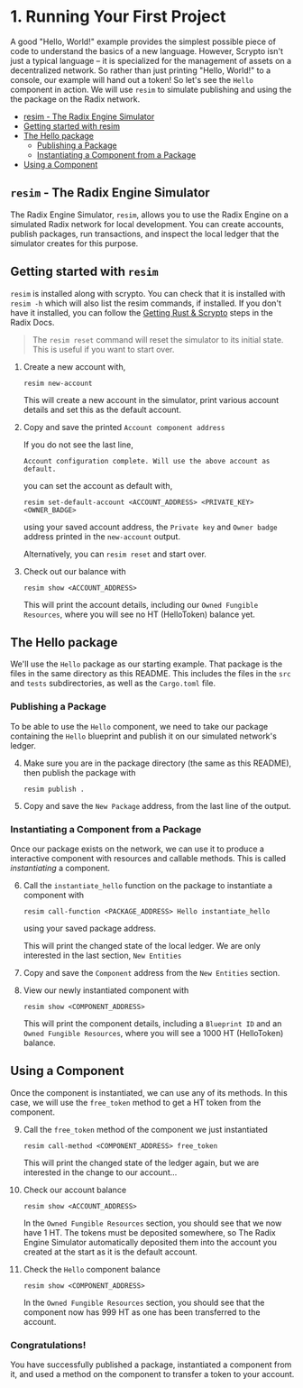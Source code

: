 # 1. Running Your First Project

A good "Hello, World!" example provides the simplest possible piece of code to
understand the basics of a new language. However, Scrypto isn't just a typical
language – it is specialized for the management of assets on a decentralized
network. So rather than just printing "Hello, World!" to a console, our example
will hand out a token! So let's see the `Hello` component in action. We will use
`resim` to simulate publishing and using the the package on the Radix network.

- [resim - The Radix Engine Simulator](#resim---the-radix-engine-simulator)
- [Getting started with resim](#getting-started-with-resim)
- [The Hello package](#the-hello-package)
  - [Publishing a Package](#publishing-a-package)
  - [Instantiating a Component from a Package](#instantiating-a-component-from-a-package)
- [Using a Component](#using-a-component)

## `resim` - The Radix Engine Simulator

The Radix Engine Simulator, `resim`, allows you to use the Radix Engine on a
simulated Radix network for local development. You can create accounts, publish
packages, run transactions, and inspect the local ledger that the simulator
creates for this purpose.

## Getting started with `resim`

`resim` is installed along with scrypto. You can check that it is installed with
`resim -h` which will also list the resim commands, if installed. If you don't
have it installed, you can follow the
[Getting Rust & Scrypto](https://docs.radixdlt.com/docs/getting-rust-scrypto)
steps in the Radix Docs.

> The `resim reset` command will reset the simulator to its initial state. This
> is useful if you want to start over.

1. Create a new account with,

   ```
   resim new-account
   ```

   This will create a new account in the simulator, print various account
   details and set this as the default account.

2. Copy and save the printed `Account component address`

   If you do not see the last line,

   `Account configuration complete. Will use the above account as default.`

   you can set the account as default with,

   ```
   resim set-default-account <ACCOUNT_ADDRESS> <PRIVATE_KEY> <OWNER_BADGE>
   ```

   using your saved account address, the `Private key` and `Owner badge` address
   printed in the `new-account` output.

   Alternatively, you can `resim reset` and start over.

3. Check out our balance with

   ```
   resim show <ACCOUNT_ADDRESS>
   ```

   This will print the account details, including our
   `Owned Fungible Resources`, where you will see no HT (HelloToken) balance
   yet.

## The Hello package

We'll use the `Hello` package as our starting example. That package is the files
in the same directory as this README. This includes the files in the `src` and
`tests` subdirectories, as well as the `Cargo.toml` file.

### Publishing a Package

To be able to use the `Hello` component, we need to take our package containing
the `Hello` blueprint and publish it on our simulated network's ledger.

4. Make sure you are in the package directory (the same as this README), then
   publish the package with

   ```
   resim publish .
   ```

5. Copy and save the `New Package` address, from the last line of the output.

### Instantiating a Component from a Package

Once our package exists on the network, we can use it to produce a interactive
component with resources and callable methods. This is called _instantiating_ a
component.

6. Call the `instantiate_hello` function on the package to instantiate a
   component with

   ```
   resim call-function <PACKAGE_ADDRESS> Hello instantiate_hello
   ```

   using your saved package address.

   This will print the changed state of the local ledger. We are only interested
   in the last section, `New Entities`

7. Copy and save the `Component` address from the `New Entities` section.

8. View our newly instantiated component with

   ```
   resim show <COMPONENT_ADDRESS>
   ```

   This will print the component details, including a `Blueprint ID` and an
   `Owned Fungible Resources`, where you will see a 1000 HT (HelloToken)
   balance.

## Using a Component

Once the component is instantiated, we can use any of its methods. In this case,
we will use the `free_token` method to get a HT token from the component.

9. Call the `free_token` method of the component we just instantiated

   ```
   resim call-method <COMPONENT_ADDRESS> free_token
   ```

   This will print the changed state of the ledger again, but we are interested
   in the change to our account...

10. Check our account balance

    ```
    resim show <ACCOUNT_ADDRESS>
    ```

    In the `Owned Fungible Resources` section, you should see that we now have 1
    HT. The tokens must be deposited somewhere, so The Radix Engine Simulator
    automatically deposited them into the account you created at the start as it
    is the default account.

11. Check the `Hello` component balance

    ```
    resim show <COMPONENT_ADDRESS>
    ```

    In the `Owned Fungible Resources` section, you should see that the component
    now has 999 HT as one has been transferred to the account.

### Congratulations!

You have successfully published a package, instantiated a component from it, and
used a method on the component to transfer a token to your account.
